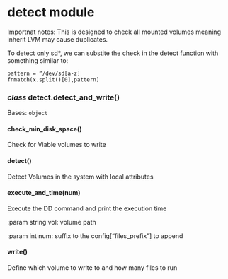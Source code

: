 # detect module

Importnat notes:
This is designed to check all mounted volumes meaning inherit LVM may cause duplicates.

To detect only sd\*, we can substite the check in the detect function with something similar to:

    pattern = “/dev/sd[a-z]
    fnmatch(x.split()[0],pattern)


### _class_ detect.detect_and_write()
Bases: `object`


#### check_min_disk_space()
Check for Viable volumes to write


#### detect()
Detect Volumes in the system with local attributes


#### execute_and_time(num)
Execute the DD command and print the execution time

:param string vol: volume path

:param int num: suffix to the config[“files_prefix”] to append


#### write()
Define which volume to write to and how many files to run
